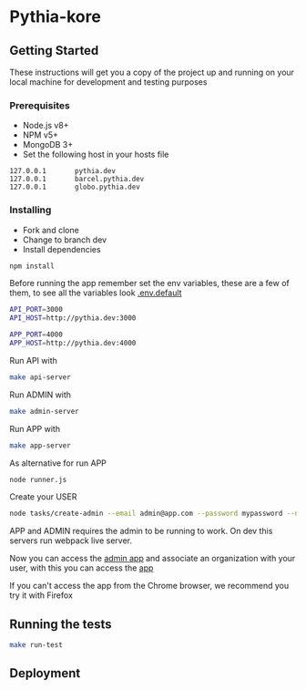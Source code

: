 # Pythia-kore

## Getting Started

These instructions will get you a copy of the project up and running on your local machine for development and testing purposes

### Prerequisites

* Node.js v8+
* NPM v5+
* MongoDB 3+
* Set the following host in your hosts file

```hosts
127.0.0.1       pythia.dev
127.0.0.1       barcel.pythia.dev
127.0.0.1       globo.pythia.dev
```

### Installing

* Fork and clone
* Change to branch dev
* Install dependencies

```bash
npm install
```

Before running the app remember set the env variables, these are a few of them, to see  all the variables look [.env.default](.env.default)

```bash
API_PORT=3000
API_HOST=http://pythia.dev:3000

APP_PORT=4000
APP_HOST=http://pythia.dev:4000
```

Run API with

```bash
make api-server
```

Run ADMIN with

```bash
make admin-server
```

Run APP with

```bash
make app-server
```

As alternative for run APP

```bash
node runner.js
```

Create your USER

```bash
node tasks/create-admin --email admin@app.com --password mypassword --name admin
```

APP and ADMIN requires the admin to be running to work. On dev this servers run webpack live server.

Now you can access the [admin app](http://barcel.pythia.dev:5000/) and associate an organization with your user, with this you can access the [app](http://barcel.pythia.dev:4000/)

If you can't access the app from the Chrome browser, we recommend you try it with Firefox

## Running the tests

```bash
make run-test
```

## Deployment
